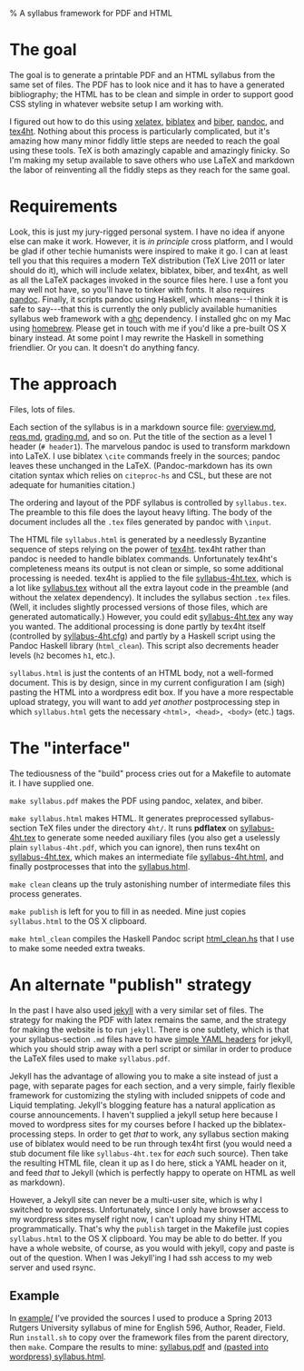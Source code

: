 % A syllabus framework for PDF and HTML

# The goal

The goal is to generate a printable PDF and an HTML syllabus from the same set of files. The PDF has to look nice and it has to have a generated bibliography; the HTML has to be clean and simple in order to support good CSS styling in whatever website setup I am working with.

I figured out how to do this using [xelatex](), [biblatex]() and [biber](), [pandoc](), and [tex4ht](). Nothing about this process is particularly complicated, but it's amazing how many minor fiddly little steps are needed to reach the goal using these tools. TeX is both amazingly capable and amazingly finicky. So I'm making my setup available to save others who use LaTeX and markdown the labor of reinventing all the fiddly steps as they reach for the same goal.

# Requirements

Look, this is just my jury-rigged personal system. I have no idea if anyone else can make it work. However, it is *in principle* cross platform, and I would be glad if other techie humanists were inspired to make it go. I can at least tell you that this requires a modern TeX distribution (TeX Live 2011 or later should do it), which will include xelatex, biblatex, biber, and tex4ht, as well as all the LaTeX packages invoked in the source files here. I use a font you may well not have, so you'll have to tinker with fonts. It also requires [pandoc](). Finally, it scripts pandoc using Haskell, which means---I think it is safe to say---that this is currently the only publicly available humanities syllabus web framework with a [ghc]() dependency. I installed ghc on my Mac using [homebrew](). Please get in touch with me if you'd like a pre-built OS X binary instead. At some point I may rewrite the Haskell in something friendlier. Or you can. It doesn't do anything fancy.


# The approach

Files, lots of files.

Each section of the syllabus is in a markdown source file: [overview.md](), [reqs.md](), [grading.md](), and so on. Put the title of the section as a level 1 header (`# header1`). The marvelous pandoc is used to transform markdown into LaTeX. I use biblatex `\cite` commands freely in the sources; pandoc leaves these unchanged in the LaTeX.  (Pandoc-markdown has its own citation syntax which relies on `citeproc-hs` and CSL, but these are not adequate for humanities citation.) 

The ordering and layout of the PDF syllabus is controlled by `syllabus.tex`. The preamble to this file does the layout heavy lifting. The body of the document includes all the `.tex` files generated by pandoc with `\input`. 

The HTML file `syllabus.html` is generated by a needlessly Byzantine sequence of steps relying on the power of [tex4ht](). tex4ht rather than pandoc is needed to handle biblatex commands. Unfortunately tex4ht's completeness means its output is not clean or simple, so some additional processing is needed. tex4ht is applied to the file [syllabus-4ht.tex](), which is a lot like [syllabus.tex]() without all the extra layout code in the preamble (and without the xelatex dependency). It includes the syllabus section `.tex` files. (Well, it includes slightly processed versions of those files, which are generated  automatically.) However, you could edit [syllabus-4ht.tex]() any way you wanted. The additional processing is done partly by tex4ht itself (controlled by [syllabus-4ht.cfg]()) and partly by a Haskell script using the Pandoc Haskell library (`html_clean`). This script also decrements header levels (`h2` becomes `h1`, etc.).

`syllabus.html` is just the contents of an HTML body, not a well-formed document. This is by design, since in my current configuration I am (sigh) pasting the HTML into a wordpress edit box. If you have a more respectable upload strategy, you will want to add *yet another* postprocessing step in which `syllabus.html` gets the necessary `<html>, <head>, <body>` (etc.) tags. 

# The "interface"

The tediousness of the "build" process cries out for a Makefile to automate it. I have supplied one.

`make syllabus.pdf` makes the PDF using pandoc, xelatex, and biber.

`make syllabus.html` makes HTML. It generates preprocessed syllabus-section TeX files under the directory `4ht/`. It runs **pdflatex** on [syllabus-4ht.tex]() to generate some needed auxiliary files (you also get a uselessly plain `syllabus-4ht.pdf`, which you can ignore), then runs tex4ht on [syllabus-4ht.tex](), which makes an intermediate file [syllabus-4ht.html](), and finally postprocesses that into the [syllabus.html]().

`make clean` cleans up the truly astonishing number of intermediate files this process generates.

`make publish` is left for you to fill in as needed. Mine just copies `syllabus.html` to the OS X clipboard.

`make html_clean` compiles the Haskell Pandoc script [html_clean.hs]() that I use to make some needed extra tweaks. 

# An alternate "publish" strategy

In the past I have also used [jekyll](mojombo/jekyll) with a very similar set of files. The strategy for making the PDF with latex remains the same, and the strategy for making the website is to run `jekyll`. There is one subtlety, which is that your syllabus-section `.md` files have to have [simple YAML headers]() for jekyll, which you should strip away with a perl script or similar in order to produce the LaTeX files used to make `syllabus.pdf`.

Jekyll has the advantage of allowing you to make a site instead of just a page, with separate pages for each section, and a very simple, fairly flexible framework for customizing the styling with included snippets of code and Liquid templating. Jekyll's blogging feature has a natural application as course announcements. I haven't supplied a jekyll setup here because I moved to wordpress sites for my courses before I hacked up the biblatex-processing steps. In order to get *that* to work, any syllabus section making use of biblatex would need to be run through tex4ht first (you would need a stub document file like `syllabus-4ht.tex` for *each* such source). Then take the resulting HTML file, clean it up as I do here, stick a YAML header on it, and feed *that* to Jekyll (which is perfectly happy to operate on HTML as well as markdown).

However, a Jekyll site can never be a multi-user site, which is why I switched to wordpress. Unfortunately, since I only have browser access to my wordpress sites myself right now, I can't upload my shiny HTML programmatically. That's why the `publish` target in the Makefile just copies `syllabus.html` to the OS X clipboard. You may be able to do better. If you have a whole website, of course, as you would with jekyll, copy and paste is out of the question. When I was Jekyll'ing I had ssh access to my web server and used rsync.

## Example

In [example/]() I've provided the sources I used to produce a Spring 2013 Rutgers University syllabus of mine for English 596, Author, Reader, Field. Run `install.sh` to copy over the framework files from the parent directory, then `make`. Compare the results to mine: [syllabus.pdf](http://www.rci.rutgers.edu/~ag978/arf/syllabus.pdf) and [(pasted into wordpress) syllabus.html](http://arf.blogs.rutgers.edu/syllabus).
